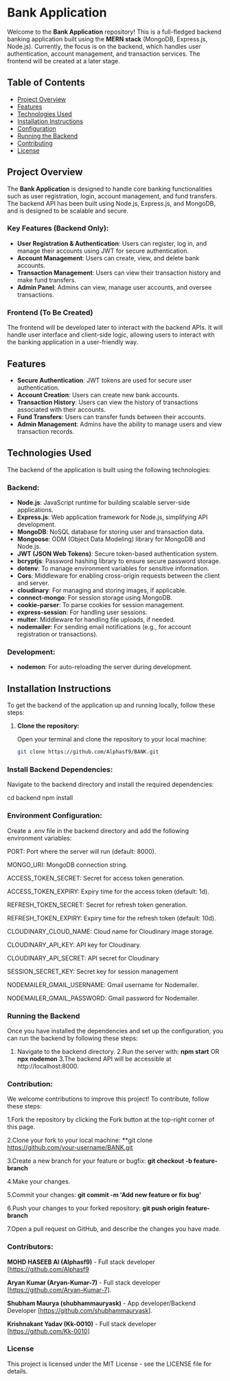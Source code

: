 # Bank Application

Welcome to the **Bank Application** repository! This is a full-fledged backend banking application built using the **MERN stack** (MongoDB, Express.js, Node.js). Currently, the focus is on the backend, which handles user authentication, account management, and transaction services. The frontend will be created at a later stage.

## Table of Contents

- [Project Overview](#project-overview)
- [Features](#features)
- [Technologies Used](#technologies-used)
- [Installation Instructions](#installation-instructions)
- [Configuration](#configuration)
- [Running the Backend](#running-the-backend)
- [Contributing](#contributing)
- [License](#license)

## Project Overview

The **Bank Application** is designed to handle core banking functionalities such as user registration, login, account management, and fund transfers. The backend API has been built using Node.js, Express.js, and MongoDB, and is designed to be scalable and secure.

### Key Features (Backend Only):
- **User Registration & Authentication**: Users can register, log in, and manage their accounts using JWT for secure authentication.
- **Account Management**: Users can create, view, and delete bank accounts.
- **Transaction Management**: Users can view their transaction history and make fund transfers.
- **Admin Panel**: Admins can view, manage user accounts, and oversee transactions.

### Frontend (To Be Created)
The frontend will be developed later to interact with the backend APIs. It will handle user interface and client-side logic, allowing users to interact with the banking application in a user-friendly way.

## Features

- **Secure Authentication**: JWT tokens are used for secure user authentication.
- **Account Creation**: Users can create new bank accounts.
- **Transaction History**: Users can view the history of transactions associated with their accounts.
- **Fund Transfers**: Users can transfer funds between their accounts.
- **Admin Management**: Admins have the ability to manage users and view transaction records.

## Technologies Used

The backend of the application is built using the following technologies:

### Backend:
- **Node.js**: JavaScript runtime for building scalable server-side applications.
- **Express.js**: Web application framework for Node.js, simplifying API development.
- **MongoDB**: NoSQL database for storing user and transaction data.
- **Mongoose**: ODM (Object Data Modeling) library for MongoDB and Node.js.
- **JWT (JSON Web Tokens)**: Secure token-based authentication system.
- **bcryptjs**: Password hashing library to ensure secure password storage.
- **dotenv**: To manage environment variables for sensitive information.
- **Cors**: Middleware for enabling cross-origin requests between the client and server.
- **cloudinary**: For managing and storing images, if applicable.
- **connect-mongo**: For session storage using MongoDB.
- **cookie-parser**: To parse cookies for session management.
- **express-session**: For handling user sessions.
- **multer**: Middleware for handling file uploads, if needed.
- **nodemailer**: For sending email notifications (e.g., for account registration or transactions).

### Development:
- **nodemon**: For auto-reloading the server during development.

## Installation Instructions

To get the backend of the application up and running locally, follow these steps:

1. **Clone the repository:**

   Open your terminal and clone the repository to your local machine:
   ```bash
   git clone https://github.com/Alphasf9/BANK.git


### Install Backend Dependencies:

Navigate to the backend directory and install the required dependencies:

cd backend
npm install


### Environment Configuration:

Create a .env file in the backend directory and add the following environment variables:

PORT: Port where the server will run (default: 8000).

MONGO_URI: MongoDB connection string.

ACCESS_TOKEN_SECRET: Secret for access token generation.

ACCESS_TOKEN_EXPIRY: Expiry time for the access token (default: 1d).

REFRESH_TOKEN_SECRET: Secret for refresh token generation.

REFRESH_TOKEN_EXPIRY: Expiry time for the refresh token (default: 10d).

CLOUDINARY_CLOUD_NAME: Cloud name for Cloudinary image storage.

CLOUDINARY_API_KEY: API key for Cloudinary.

CLOUDINARY_API_SECRET: API secret for Cloudinary

SESSION_SECRET_KEY: Secret key for session management

NODEMAILER_GMAIL_USERNAME: Gmail username for Nodemailer.

NODEMAILER_GMAIL_PASSWORD: Gmail password for Nodemailer.




### Running the Backend
Once you have installed the dependencies and set up the configuration, you can run the backend by following these steps:

1. Navigate to the backend directory.
2.Run the server with:
**npm start**
OR
**npx nodemon**
3.The backend API will be accessible at http://localhost:8000.



### Contribution:

We welcome contributions to improve this project! To contribute, follow these steps:

1.Fork the repository by clicking the Fork button at the top-right corner of this page.

2.Clone your fork to your local machine: **git clone https://github.com/your-username/BANK.git

3.Create a new branch for your feature or bugfix: **git checkout -b feature-branch**

4.Make your changes.

5.Commit your changes: **git commit -m 'Add new feature or fix bug'**

6.Push your changes to your forked repository: **git push origin feature-branch**

7.Open a pull request on GitHub, and describe the changes you have made.




### Contributors:

**MOHD HASEEB AI (Alphasf9)** - Full stack developer [https://github.com/Alphasf9

**Aryan Kumar (Aryan-Kumar-7)** - Full stack developer [https://github.com/Aryan-Kumar-7].

**Shubham Maurya (shubhammauryask)** - App developer/Backend Developer [https://github.com/shubhammauryask].

**Krishnakant Yadav (Kk-0010)** - Full stack developer [https://github.com/Kk-0010]

### License

This project is licensed under the MIT License - see the LICENSE file for details.



  

